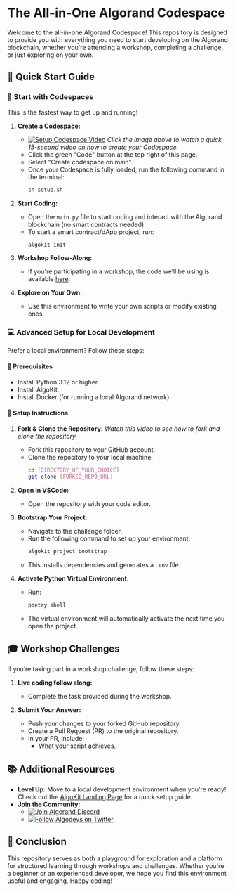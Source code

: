 # The All-in-One Algorand Codespace

Welcome to the all-in-one Algorand Codespace! This repository is designed to provide you with everything you need to start developing on the Algorand blockchain, whether you're attending a workshop, completing a challenge, or just exploring on your own.

## 🌟 Quick Start Guide

### 🚀 Start with Codespaces
This is the fastest way to get up and running!

1. **Create a Codespace:**
   - [![Setup Codespace Video](https://img.youtube.com/vi/SETUP_VIDEO_THUMBNAIL_ID/maxresdefault.jpg)](SETUP_CODESPACE_VIDEO_LINK)
     *Click the image above to watch a quick 15-second video on how to create your Codespace.*
   - Click the green "Code" button at the top right of this page.
   - Select "Create codespace on main".
   - Once your Codespace is fully loaded, run the following command in the terminal:
     ```bash
     sh setup.sh
     ```

2. **Start Coding:**
   - Open the `main.py` file to start coding and interact with the Algorand blockchain (no smart contracts needed).
   - To start a smart contract/dApp project, run:
     ```bash
     algokit init
     ```

3. **Workshop Follow-Along:**
   - If you're participating in a workshop, the code we’ll be using is available [here](https://github.com/Ganainmtech/python_algokit_demo).

4. **Explore on Your Own:**
   - Use this environment to write your own scripts or modify existing ones.

### 💻 Advanced Setup for Local Development

Prefer a local environment? Follow these steps:

#### 🧰 Prerequisites

- Install Python 3.12 or higher.
- Install AlgoKit.
- Install Docker (for running a local Algorand network).

#### 🔧 Setup Instructions

1. **Fork & Clone the Repository:**
     *Watch this video to see how to fork and clone the repository.*
   - Fork this repository to your GitHub account.
   - Clone the repository to your local machine:
     ```bash
     cd [DIRECTORY_OF_YOUR_CHOICE]
     git clone [FORKED_REPO_URL]
     ```

2. **Open in VSCode:**
   - Open the repository with your code editor.

3. **Bootstrap Your Project:**
   - Navigate to the challenge folder.
   - Run the following command to set up your environment:
     ```bash
     algokit project bootstrap
     ```
   - This installs dependencies and generates a `.env` file.

4. **Activate Python Virtual Environment:**
   - Run:
     ```bash
     poetry shell
     ```
   - The virtual environment will automatically activate the next time you open the project.

## 🎓 Workshop Challenges

If you’re taking part in a workshop challenge, follow these steps:

1. **Live coding follow along:** 
   - Complete the task provided during the workshop.

2. **Submit Your Answer:**
   - Push your changes to your forked GitHub repository.
   - Create a Pull Request (PR) to the original repository.
   - In your PR, include:
     - What your script achieves.

## 📚 Additional Resources

- **Level Up:** Move to a local development environment when you're ready! Check out the [AlgoKit Landing Page](https://developer.algorand.org/algokit/?utm_source=af_employee&utm_medium=social&utm_campaign=algokit_sarajane&utm_content=download&utm_term=EME) for a quick setup guide.
- **Join the Community:**
  - [![Join Algorand Discord](https://img.shields.io/discord/discord_channel_id?logo=discord)](https://discord.com/invite/algorand)
  - [![Follow Algodevs on Twitter](https://img.shields.io/twitter/follow/algodevs?style=social)](https://x.com/algodevs)

## 🏁 Conclusion

This repository serves as both a playground for exploration and a platform for structured learning through workshops and challenges. Whether you're a beginner or an experienced developer, we hope you find this environment useful and engaging. Happy coding!

